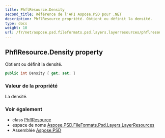 ```yaml
---
title: PhflResource.Density
second_title: Référence de l'API Aspose.PSD pour .NET
description: PhflResource propriété. Obtient ou définit la densité.
type: docs
weight: 10
url: /fr/net/aspose.psd.fileformats.psd.layers.layerresources/phflresource/density/
---
```

## PhflResource.Density property

Obtient ou définit la densité.

```csharp
public int Density { get; set; }
```

### Valeur de la propriété

La densité.

### Voir également

* class [PhflResource](../)
* espace de noms [Aspose.PSD.FileFormats.Psd.Layers.LayerResources](../../phflresource/)
* Assemblée [Aspose.PSD](../../../)


